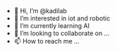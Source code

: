 - 👋 Hi, I’m @kadilab
- 👀 I’m interested in iot and robotic
- 🌱 I’m currently learning AI
- 💞️ I’m looking to collaborate on ...
- 📫 How to reach me ...

<!---
kadilab/kadilab is a ✨ special ✨ repository because its `README.md` (this file) appears on your GitHub profile.
You can click the Preview link to take a look at your changes.
--->

